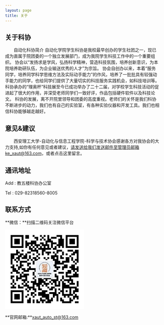 ```yaml
---
layout: page
title: 关于
---
```


## 关于科协

　　自动化科协简介 自动化学院学生科协是我校最早创办的学生社团之一，现已成为直属于院团委的一个独立发展部门，成为我院学生科技工作中的一个重要组织。 协会以“发扬求是学风，弘扬科学精神，营造科技氛围，培养创新意识，为本院培养助研队伍，为企业输送优秀的人才”为宗旨。 协会自创办以来，本着“服务同学，培养同学科学思维方法及实际动手能力”的作风，培养了一批批具有较强动手能力的同学，也给同学们提供了大量切实的科技服务实践机会，如科技培训等。 科协承办的“理奥杯”科技展至今已成功举办了二十二届，对学校学生科技活动的促进起了很大的作用，并深受老师同学们一致好评，作品包括硬件软件以及科技论文。 科协的发展，离不开院里领导和团委的高度重视。老师们的关怀是我们科协不断进步的动力，我们也有自己的实验室，有各种实验仪器和开发工具。我们也相信科协能够越走越好。

## 意见&建议

　　西安理工大学-自动化与信息工程学院-科学与技术协会感谢各方对我协会的大力支持,如你有任何意见或者建议，请发送给我们发送邮件至管理员邮箱ke_xaut@163.com，或者点击这里留言<a class="fa fa-envelope fa-fw" href="suggestion"></a>。

## 通讯地址

Add : 教五楼科协办公室

Tel : 029-82318560-8005

## 联系方式

**微信：**扫描二维码关注微信平台

![自动化科协微信](images/icon/kexieweixin.jpg)

**官网邮箱:**xaut_auto_st@163.com

